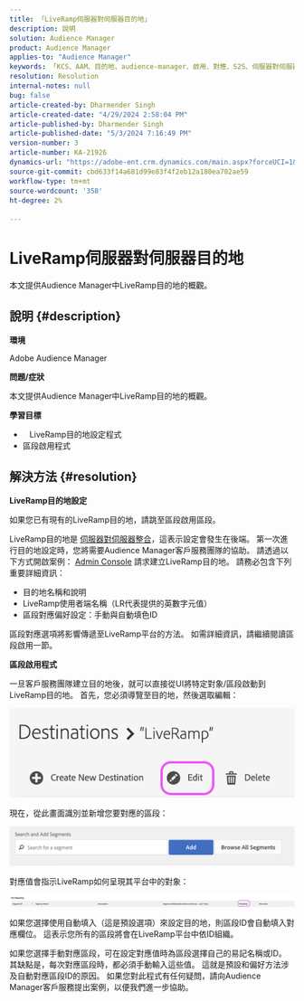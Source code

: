 ```yaml
---
title: 「LiveRamp伺服器對伺服器目的地」
description: 說明
solution: Audience Manager
product: Audience Manager
applies-to: "Audience Manager"
keywords: 「KCS、AAM、目的地、audience-manager、啟用、對應、S2S、伺服器對伺服器」
resolution: Resolution
internal-notes: null
bug: false
article-created-by: Dharmender Singh
article-created-date: "4/29/2024 2:58:04 PM"
article-published-by: Dharmender Singh
article-published-date: "5/3/2024 7:16:49 PM"
version-number: 3
article-number: KA-21926
dynamics-url: "https://adobe-ent.crm.dynamics.com/main.aspx?forceUCI=1&pagetype=entityrecord&etn=knowledgearticle&id=690836e1-3806-ef11-9f8a-6045bd034c54"
source-git-commit: cbd633f14a681d99e83f4f2eb12a180ea702ae59
workflow-type: tm+mt
source-wordcount: '358'
ht-degree: 2%

---
```


# LiveRamp伺服器對伺服器目的地


本文提供Audience Manager中LiveRamp目的地的概觀。

## 說明 {#description}


<b>環境</b>

Adobe Audience Manager

<b>問題/症狀</b>

本文提供Audience Manager中LiveRamp目的地的概觀。

<b>學習目標</b>

- &#x200B;&#x200B; &#x200B;&#x200B; &#x200B; &#x200B;&#x200B;LiveRamp目的地設定程式
- 區段啟用程式



## 解決方法 {#resolution}


<b>LiveRamp目的地設定</b>

如果您已有現有的LiveRamp目的地，請跳至區段啟用區段。 

LiveRamp目的地是 [伺服器對伺服器整合](https://experienceleague.adobe.com/docs/audience-manager/user-guide/features/destinations/device-based/device-based-destinations-list.html?lang=en)，這表示設定會發生在後端。 第一次進行目的地設定時，您將需要Audience Manager客戶服務團隊的協助。 請透過以下方式開啟案例： [Admin Console](https://adminconsole.adobe.com/) 請求建立LiveRamp目的地。 請務必包含下列重要詳細資訊：

- 目的地名稱和說明
- LiveRamp使用者端名稱（LR代表提供的英數字元值）
- 區段對應偏好設定：手動與自動填色ID


區段對應選項將影響傳遞至LiveRamp平台的方法。 如需詳細資訊，請繼續閱讀區段啟用一節。



<b>區段啟用程式</b>

一旦客戶服務團隊建立目的地後，就可以直接從UI將特定對象/區段啟動到LiveRamp目的地。 首先，您必須導覽至目的地，然後選取編輯：

![](assets/bd9e9cba-89e3-ed11-a7c7-6045bd0065b6.png)



現在，從此畫面識別並新增您要對應的區段：

![](assets/d96041d3-89e3-ed11-a7c7-6045bd0065b6.png)

對應值會指示LiveRamp如何呈現其平台中的對象： 

![](assets/75158bf1-89e3-ed11-a7c7-6045bd0065b6.png)

如果您選擇使用自動填入（這是預設選項）來設定目的地，則區段ID會自動填入對應欄位。 這表示您所有的區段將會在LiveRamp平台中依ID組織。

如果您選擇手動對應區段，可在設定對應值時為區段選擇自己的易記名稱或ID。 其缺點是，每次對應區段時，都必須手動輸入這些值。 這就是預設和偏好方法涉及自動對應區段ID的原因。 如果您對此程式有任何疑問，請向Audience Manager客戶服務提出案例，以便我們進一步協助。
